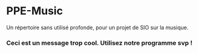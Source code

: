 # PPE-Music
Un répertoire sans utilisé profonde, pour un projet de SIO sur la musique.


### Ceci est un message trop cool. Utilisez notre programme svp !
